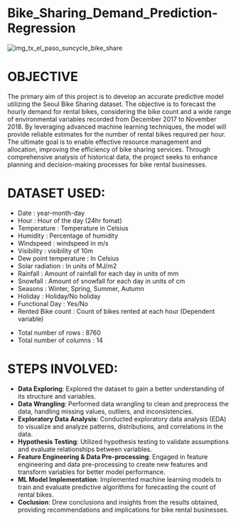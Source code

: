 # Bike_Sharing_Demand_Prediction-Regression

![img_tx_el_paso_suncycle_bike_share](https://github.com/shubham19nijwala/Bike_Sharing_Demand_Prediction-Regression/assets/130289158/96bbf1ff-b20b-46ca-bd36-9a150cec4bf7)

# OBJECTIVE

The primary aim of this project is to develop an accurate predictive model utilizing the Seoul Bike Sharing dataset. The objective is to forecast the hourly demand for rental bikes, considering the bike count and a wide range of environmental variables recorded from December 2017 to November 2018. By leveraging advanced machine learning techniques, the model will provide reliable estimates for the number of rental bikes required per hour. The ultimate goal is to enable effective resource management and allocation, improving the efficiency of bike sharing services. Through comprehensive analysis of historical data, the project seeks to enhance planning and decision-making processes for bike rental businesses.

# DATASET USED:
- Date : year-month-day
- Hour : Hour of the day (24hr fomat)
- Temperature : Temperature in Celsius
- Humidity : Percentage of humidity
- Windspeed : windspeed in m/s
- Visibility : visibility of 10m
- Dew point temperature : In Celsius
- Solar radiation : In units of MJ/m2
- Rainfall : Amount of rainfall for each day in units of mm
- Snowfall : Amount of snowfall for each day in units of cm
- Seasons : Winter, Spring, Summer, Autumn
- Holiday : Holiday/No holiday
- Functional Day : Yes/No
- Rented Bike count : Count of bikes rented at each hour (Dependent variable)

* Total number of rows    : 8760
* Total number of columns : 14

# STEPS INVOLVED:
- **Data Exploring**: Explored the dataset to gain a better understanding of its structure and variables.
- **Data Wrangling**: Performed data wrangling to clean and preprocess the data, handling missing values, outliers, and inconsistencies.
- **Exploratory Data Analysis**: Conducted exploratory data analysis (EDA) to visualize and analyze patterns, distributions, and correlations in the data.
- **Hypothesis Testing**: Utilized hypothesis testing to validate assumptions and evaluate relationships between variables.
- **Feature Engineering & Data Pre-processing**: Engaged in feature engineering and data pre-processing to create new features and transform variables for better model performance.
- **ML Model Implementation**: Implemented machine learning models to train and evaluate predictive algorithms for forecasting the count of rental bikes.
- **Coclusion**: Drew conclusions and insights from the results obtained, providing recommendations and implications for bike rental businesses.
